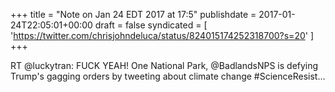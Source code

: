 +++
title = "Note on Jan 24 EDT 2017 at 17:5"
publishdate = 2017-01-24T22:05:01+00:00
draft = false
syndicated = [ 'https://twitter.com/chrisjohndeluca/status/824015174252318700?s=20' ]
+++

RT @luckytran: FUCK YEAH! One National Park, @BadlandsNPS is defying Trump's gagging orders by tweeting about climate change #ScienceResist…
